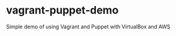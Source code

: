 vagrant-puppet-demo
===================

Simple demo of using Vagrant and Puppet with VirtualBox and AWS
